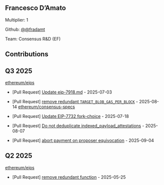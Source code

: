 
## Francesco D’Amato
Multiplier: 1

Github: [@@fradamt](https://github.com/@fradamt)

Team: Consensus R&D (EF)

## Contributions

## Q3 2025


[ethereum/eips](https://github.com/ethereum/eips)
* [Pull Request] [Update eip-7918.md](https://github.com/ethereum/EIPs/pull/9979) - 2025-07-03

* [Pull Request] [remove redundant `TARGET_BLOB_GAS_PER_BLOCK`](https://github.com/ethereum/EIPs/pull/10143) - 2025-08-14
[ethereum/consensus-specs](https://github.com/ethereum/consensus-specs)
* [Pull Request] [Update EIP-7732 fork-choice](https://github.com/ethereum/consensus-specs/pull/4450) - 2025-07-18
* [Pull Request] [Do not deduplicate indexed_payload_attestations](https://github.com/ethereum/consensus-specs/pull/4496) - 2025-08-07
* [Pull Request] [abort payment on proposer equivocation](https://github.com/ethereum/consensus-specs/pull/4562) - 2025-09-04
## Q2 2025

[ethereum/eips](https://github.com/ethereum/eips)
* [Pull Request] [remove redundant function](https://github.com/ethereum/EIPs/pull/9817) - 2025-05-25
